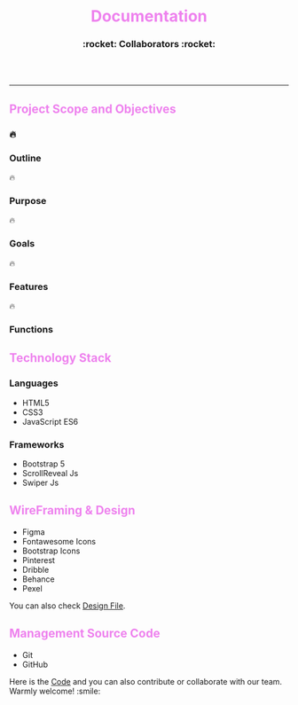 <h1 align='center' style="color: violet;">Documentation</h1>

<!-- collaborator titles  -->
<h3 align=center>:rocket: Collaborators :rocket:</h3>

<br>
<br>

<!-- collaborators images  -->
<div align=center>

<!-- <div>
<img src='./collaborators/myprofile.png' style="width: 150px; border-radius: 50%; border: 2px solid #fff">
<h3>Hein Htet San</h3>
</div> -->

</div>

<hr>
<h2 style="color: violet;">Project Scope and Objectives<h3>

:fire: <h3>Outline</h3>


:fire: <h3>Purpose</h3>


:fire: <h3>Goals</h3>


:fire: <h3>Features</h3>


:fire: <h3>Functions</h3>




<h2 style="color: violet;">Technology Stack</h2>

<h3>Languages</h3>
<ul>
    <li>HTML5</li>
    <li>CSS3</li>
    <li>JavaScript ES6</li>
</ul>

<h3>Frameworks</h3>
<ul>
    <li>Bootstrap 5</li>
    <li>ScrollReveal Js</li>
    <li>Swiper Js</li>
</ul>

<h2 style="color: violet;">WireFraming & Design</h2>
<ul>
    <li>Figma</li>
    <li>Fontawesome Icons</li>
    <li>Bootstrap Icons</li>
    <li>Pinterest</li>
    <li>Dribble</li>
    <li>Behance</li>
    <li>Pexel</li>
</ul>

<span> You can also check <a href="https://www.figma.com/file/0R09UfQfn3ZMhMAOb9cxTu/Language_app?type=design&node-id=0%3A1&mode=design&t=9I7Zvkau6eJeKGhe-1">Design File</a>.</span>

<h2 style="color: violet;">Management Source Code</h2>
<ul>
    <li>Git</li>
    <li>GitHub</li>
</ul>

<span>
    Here is the <a href="https://github.com/DevGeeksMyanmar/learning_app">Code</a> and you can also contribute or collaborate with our team. Warmly welcome! :smile:
</span>
